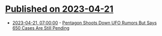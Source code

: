 # [Published on 2023-04-21](index.md)

* [2023-04-21, 07:00:00](https://entertainment.slashdot.org/story/23/04/21/0025214/pentagon-shoots-down-ufo-rumors-but-says-650-cases-are-still-pending?utm_source=rss1.0mainlinkanon&utm_medium=feed) - [Pentagon Shoots Down UFO Rumors But Says 650 Cases Are Still Pending](https://entertainment.slashdot.org/story/23/04/21/0025214/pentagon-shoots-down-ufo-rumors-but-says-650-cases-are-still-pending?utm_source=rss1.0mainlinkanon&utm_medium=feed)
